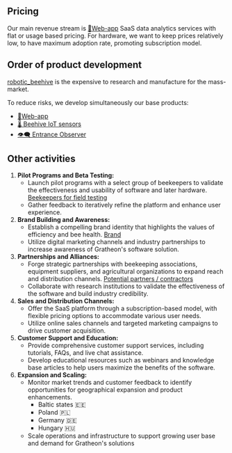 ## Pricing
Our main revenue stream is [📱Web-app](../products/📱Web-app/📱Web-app.md) SaaS data analytics services with flat or usage based pricing. For hardware, we want to keep prices relatively low, to have maximum adoption rate, promoting subscription model.

## Order of product development
 [robotic_beehive](../products/robotic_beehive/robotic_beehive.md) is the expensive to research and manufacture for the mass-market.
 
To reduce risks, we develop simultaneously our base products:
- [📱Web-app](../products/📱Web-app/📱Web-app.md)
- [🌡️ Beehive IoT sensors](../products/🌡️%20Beehive%20IoT%20sensors/🌡️%20Beehive%20IoT%20sensors.md)
- [👁️‍🗨️ Entrance Observer](../products/👁️‍🗨️%20Entrance%20Observer/👁️‍🗨️%20Entrance%20Observer.md)

## Other activities
1. **Pilot Programs and Beta Testing:**
    - Launch pilot programs with a select group of beekeepers to validate the effectiveness and usability of software and later hardware. [Beekeepers for field testing](https://www.notion.so/Beekeepers-for-field-testing-c89dcb3c4c2f4382b117a407a593d58d?pvs=21)
    - Gather feedback to iteratively refine the platform and enhance user experience.
2. **Brand Building and Awareness:**
    - Establish a compelling brand identity that highlights the values of efficiency and bee health. [Brand](https://www.notion.so/Brand-4b4b6344c0934423b38f3ba1e8cdbbaf?pvs=21)
    - Utilize digital marketing channels and industry partnerships to increase awareness of Gratheon's software solution.
3. **Partnerships and Alliances:**
    - Forge strategic partnerships with beekeeping associations, equipment suppliers, and agricultural organizations to expand reach and distribution channels. [Potential partners / contractors](https://www.notion.so/Potential-partners-contractors-ff5c7b751d7f4058971e61dfe3392cc2?pvs=21)
    - Collaborate with research institutions to validate the effectiveness of the software and build industry credibility. 
4. **Sales and Distribution Channels:**
    - Offer the SaaS platform through a subscription-based model, with flexible pricing options to accommodate various user needs.
    - Utilize online sales channels and targeted marketing campaigns to drive customer acquisition.
5. **Customer Support and Education:**
    - Provide comprehensive customer support services, including tutorials, FAQs, and live chat assistance.
    - Develop educational resources such as webinars and knowledge base articles to help users maximize the benefits of the software.
6. **Expansion and Scaling:**
    - Monitor market trends and customer feedback to identify opportunities for geographical expansion and product enhancements.
        - Baltic states 🇪🇪
        - Poland 🇵🇱
        - Germany 🇩🇪
        - Hungary 🇭🇺
    - Scale operations and infrastructure to support growing user base and demand for Gratheon's solutions